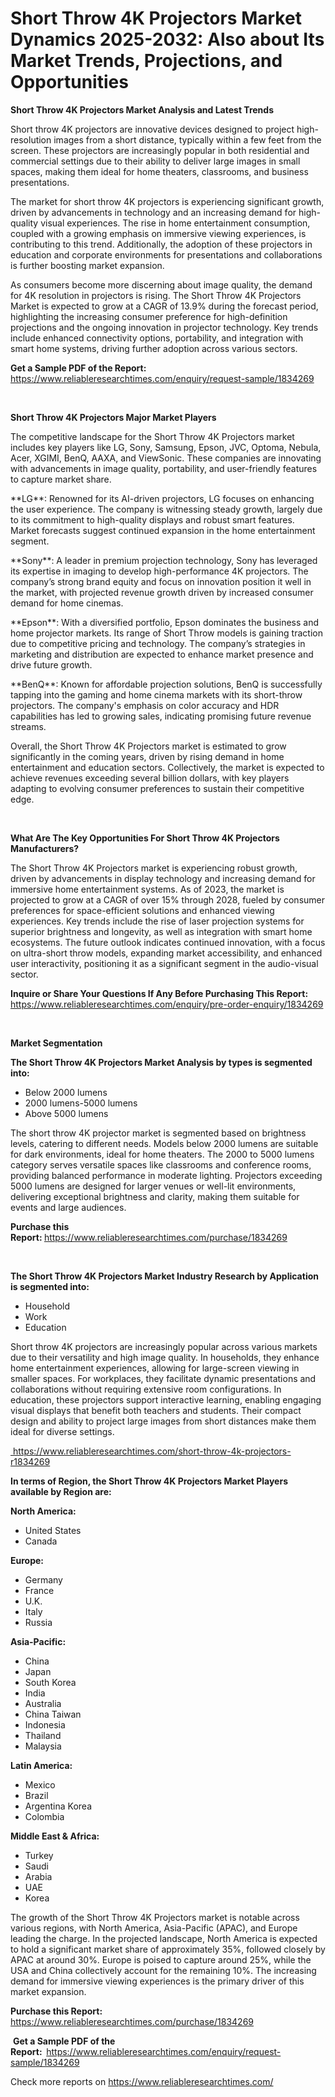 <p><h1>Short Throw 4K Projectors Market Dynamics 2025-2032: Also about Its Market Trends, Projections, and Opportunities</h1></p><p><strong>Short Throw 4K Projectors Market Analysis and Latest Trends</strong></p>
<p><p>Short throw 4K projectors are innovative devices designed to project high-resolution images from a short distance, typically within a few feet from the screen. These projectors are increasingly popular in both residential and commercial settings due to their ability to deliver large images in small spaces, making them ideal for home theaters, classrooms, and business presentations.</p><p>The market for short throw 4K projectors is experiencing significant growth, driven by advancements in technology and an increasing demand for high-quality visual experiences. The rise in home entertainment consumption, coupled with a growing emphasis on immersive viewing experiences, is contributing to this trend. Additionally, the adoption of these projectors in education and corporate environments for presentations and collaborations is further boosting market expansion.</p><p>As consumers become more discerning about image quality, the demand for 4K resolution in projectors is rising. The Short Throw 4K Projectors Market is expected to grow at a CAGR of 13.9% during the forecast period, highlighting the increasing consumer preference for high-definition projections and the ongoing innovation in projector technology. Key trends include enhanced connectivity options, portability, and integration with smart home systems, driving further adoption across various sectors.</p></p>
<p><strong>Get a Sample PDF of the Report:&nbsp;</strong> <a href="https://www.reliableresearchtimes.com/enquiry/request-sample/1834269?utm_campaign=2175&utm_medium=2&utm_source=Github&utm_content=ia&utm_term=07022025&utm_id=short-throw-4k-projectors">https://www.reliableresearchtimes.com/enquiry/request-sample/1834269</a></p>
<p>&nbsp;</p>
<p><strong>Short Throw 4K Projectors Major Market Players</strong></p>
<p><p>The competitive landscape for the Short Throw 4K Projectors market includes key players like LG, Sony, Samsung, Epson, JVC, Optoma, Nebula, Acer, XGIMI, BenQ, AAXA, and ViewSonic. These companies are innovating with advancements in image quality, portability, and user-friendly features to capture market share.</p><p>**LG**: Renowned for its AI-driven projectors, LG focuses on enhancing the user experience. The company is witnessing steady growth, largely due to its commitment to high-quality displays and robust smart features. Market forecasts suggest continued expansion in the home entertainment segment.</p><p>**Sony**: A leader in premium projection technology, Sony has leveraged its expertise in imaging to develop high-performance 4K projectors. The company’s strong brand equity and focus on innovation position it well in the market, with projected revenue growth driven by increased consumer demand for home cinemas.</p><p>**Epson**: With a diversified portfolio, Epson dominates the business and home projector markets. Its range of Short Throw models is gaining traction due to competitive pricing and technology. The company’s strategies in marketing and distribution are expected to enhance market presence and drive future growth.</p><p>**BenQ**: Known for affordable projection solutions, BenQ is successfully tapping into the gaming and home cinema markets with its short-throw projectors. The company's emphasis on color accuracy and HDR capabilities has led to growing sales, indicating promising future revenue streams.</p><p>Overall, the Short Throw 4K Projectors market is estimated to grow significantly in the coming years, driven by rising demand in home entertainment and education sectors. Collectively, the market is expected to achieve revenues exceeding several billion dollars, with key players adapting to evolving consumer preferences to sustain their competitive edge.</p></p>
<p>&nbsp;</p>
<p><strong>What Are The Key Opportunities For Short Throw 4K Projectors Manufacturers?</strong></p>
<p><p>The Short Throw 4K Projectors market is experiencing robust growth, driven by advancements in display technology and increasing demand for immersive home entertainment systems. As of 2023, the market is projected to grow at a CAGR of over 15% through 2028, fueled by consumer preferences for space-efficient solutions and enhanced viewing experiences. Key trends include the rise of laser projection systems for superior brightness and longevity, as well as integration with smart home ecosystems. The future outlook indicates continued innovation, with a focus on ultra-short throw models, expanding market accessibility, and enhanced user interactivity, positioning it as a significant segment in the audio-visual sector.</p></p>
<p><strong>Inquire or Share Your Questions If Any Before Purchasing This Report:</strong> <a href="https://www.reliableresearchtimes.com/enquiry/pre-order-enquiry/1834269?utm_campaign=2175&utm_medium=2&utm_source=Github&utm_content=ia&utm_term=07022025&utm_id=short-throw-4k-projectors">https://www.reliableresearchtimes.com/enquiry/pre-order-enquiry/1834269</a></p>
<p>&nbsp;</p>
<p><strong>Market Segmentation</strong></p>
<p><strong>The Short Throw 4K Projectors Market Analysis by types is segmented into:</strong></p>
<p><ul><li>Below 2000 lumens</li><li>2000 lumens-5000 lumens</li><li>Above 5000 lumens</li></ul></p>
<p><p>The short throw 4K projector market is segmented based on brightness levels, catering to different needs. Models below 2000 lumens are suitable for dark environments, ideal for home theaters. The 2000 to 5000 lumens category serves versatile spaces like classrooms and conference rooms, providing balanced performance in moderate lighting. Projectors exceeding 5000 lumens are designed for larger venues or well-lit environments, delivering exceptional brightness and clarity, making them suitable for events and large audiences.</p></p>
<p><strong>Purchase this Report:&nbsp;</strong><a href="https://www.reliableresearchtimes.com/purchase/1834269?utm_campaign=2175&utm_medium=2&utm_source=Github&utm_content=ia&utm_term=07022025&utm_id=short-throw-4k-projectors">https://www.reliableresearchtimes.com/purchase/1834269</a></p>
<p>&nbsp;</p>
<p><strong>The Short Throw 4K Projectors Market Industry Research by Application is segmented into:</strong></p>
<p><ul><li>Household</li><li>Work</li><li>Education</li></ul></p>
<p><p>Short throw 4K projectors are increasingly popular across various markets due to their versatility and high image quality. In households, they enhance home entertainment experiences, allowing for large-screen viewing in smaller spaces. For workplaces, they facilitate dynamic presentations and collaborations without requiring extensive room configurations. In education, these projectors support interactive learning, enabling engaging visual displays that benefit both teachers and students. Their compact design and ability to project large images from short distances make them ideal for diverse settings.</p></p>
<p><a href="https://www.reliableresearchtimes.com/short-throw-4k-projectors-r1834269?utm_campaign=2175&utm_medium=2&utm_source=Github&utm_content=ia&utm_term=07022025&utm_id=short-throw-4k-projectors">&nbsp;https://www.reliableresearchtimes.com/short-throw-4k-projectors-r1834269</a></p>
<p><strong>In terms of Region, the Short Throw 4K Projectors Market Players available by Region are:</strong></p>
<p>
    <p> <strong> North America: </strong>
        <ul>
            <li>United States</li>
            <li>Canada</li>
        </ul>
        </p> 
    <p> <strong> Europe: </strong>
        <ul>
            <li>Germany</li>
            <li>France</li>
            <li>U.K.</li>
            <li>Italy</li>
            <li>Russia</li>
        </ul>
        </p> 
    <p> <strong> Asia-Pacific: </strong>
        <ul>
            <li>China</li>
            <li>Japan</li>
            <li>South Korea</li>
            <li>India</li>
            <li>Australia</li>
            <li>China Taiwan</li>
            <li>Indonesia</li>
            <li>Thailand</li>
            <li>Malaysia</li>
        </ul>
        </p> 
    <p> <strong> Latin America: </strong>
        <ul>
            <li>Mexico</li>
            <li>Brazil</li>
            <li>Argentina Korea</li>
            <li>Colombia</li>
        </ul>
        </p> 
    <p> <strong> Middle East & Africa: </strong>
        <ul>
            <li>Turkey</li>
            <li>Saudi</li>
            <li>Arabia</li>
            <li>UAE</li>
            <li>Korea</li>
        </ul>
    </p>
    </p>
<p><p>The growth of the Short Throw 4K Projectors market is notable across various regions, with North America, Asia-Pacific (APAC), and Europe leading the charge. In the projected landscape, North America is expected to hold a significant market share of approximately 35%, followed closely by APAC at around 30%. Europe is poised to capture around 25%, while the USA and China collectively account for the remaining 10%. The increasing demand for immersive viewing experiences is the primary driver of this market expansion.</p></p>
<p><strong>Purchase this Report: </strong><a href="https://www.reliableresearchtimes.com/purchase/1834269?utm_campaign=2175&utm_medium=2&utm_source=Github&utm_content=ia&utm_term=07022025&utm_id=short-throw-4k-projectors">https://www.reliableresearchtimes.com/purchase/1834269</a></p>
<p>&nbsp;<strong>Get a Sample PDF of the Report:&nbsp;&nbsp;</strong><a href="https://www.reliableresearchtimes.com/enquiry/request-sample/1834269?utm_campaign=2175&utm_medium=2&utm_source=Github&utm_content=ia&utm_term=07022025&utm_id=short-throw-4k-projectors">https://www.reliableresearchtimes.com/enquiry/request-sample/1834269</a></p>
<p><strong></strong></p>
<p>Check more reports on <a href="https://www.reliableresearchtimes.com/?utm_campaign=2175&utm_medium=2&utm_source=Github&utm_content=ia&utm_term=07022025&utm_id=short-throw-4k-projectors">https://www.reliableresearchtimes.com/</a></p>